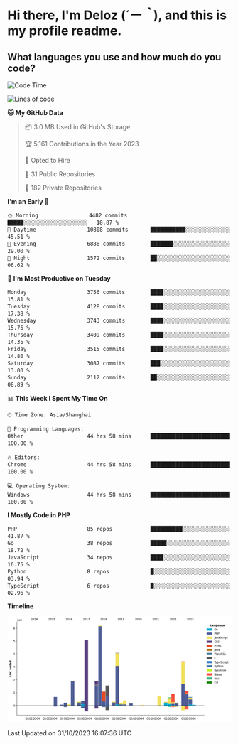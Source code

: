# **Hi there, I'm Deloz (*´ー｀*), and this is my profile readme.**

## **What languages you use and how much do you code?**

<!--START_SECTION:waka-->
![Code Time](http://img.shields.io/badge/Code%20Time-2%2C678%20hrs%2039%20mins-blue)

![Lines of code](https://img.shields.io/badge/From%20Hello%20World%20I%27ve%20Written-32.4%20million%20lines%20of%20code-blue)

**🐱 My GitHub Data** 

> 📦 3.0 MB Used in GitHub's Storage 
 > 
> 🏆 5,161 Contributions in the Year 2023
 > 
> 💼 Opted to Hire
 > 
> 📜 31 Public Repositories 
 > 
> 🔑 182 Private Repositories 
 > 
**I'm an Early 🐤** 

```text
🌞 Morning                4482 commits        █████░░░░░░░░░░░░░░░░░░░░   18.87 % 
🌆 Daytime                10808 commits       ███████████░░░░░░░░░░░░░░   45.51 % 
🌃 Evening                6888 commits        ███████░░░░░░░░░░░░░░░░░░   29.00 % 
🌙 Night                  1572 commits        ██░░░░░░░░░░░░░░░░░░░░░░░   06.62 % 
```
📅 **I'm Most Productive on Tuesday** 

```text
Monday                   3756 commits        ████░░░░░░░░░░░░░░░░░░░░░   15.81 % 
Tuesday                  4128 commits        ████░░░░░░░░░░░░░░░░░░░░░   17.38 % 
Wednesday                3743 commits        ████░░░░░░░░░░░░░░░░░░░░░   15.76 % 
Thursday                 3409 commits        ████░░░░░░░░░░░░░░░░░░░░░   14.35 % 
Friday                   3515 commits        ████░░░░░░░░░░░░░░░░░░░░░   14.80 % 
Saturday                 3087 commits        ███░░░░░░░░░░░░░░░░░░░░░░   13.00 % 
Sunday                   2112 commits        ██░░░░░░░░░░░░░░░░░░░░░░░   08.89 % 
```


📊 **This Week I Spent My Time On** 

```text
🕑︎ Time Zone: Asia/Shanghai

💬 Programming Languages: 
Other                    44 hrs 58 mins      █████████████████████████   100.00 % 

🔥 Editors: 
Chrome                   44 hrs 58 mins      █████████████████████████   100.00 % 

💻 Operating System: 
Windows                  44 hrs 58 mins      █████████████████████████   100.00 % 
```

**I Mostly Code in PHP** 

```text
PHP                      85 repos            ██████████░░░░░░░░░░░░░░░   41.87 % 
Go                       38 repos            █████░░░░░░░░░░░░░░░░░░░░   18.72 % 
JavaScript               34 repos            ████░░░░░░░░░░░░░░░░░░░░░   16.75 % 
Python                   8 repos             █░░░░░░░░░░░░░░░░░░░░░░░░   03.94 % 
TypeScript               6 repos             █░░░░░░░░░░░░░░░░░░░░░░░░   02.96 % 
```



**Timeline**

![Lines of Code chart](https://raw.githubusercontent.com/deloz/deloz/main/assets/bar_graph.png)


 Last Updated on 31/10/2023 16:07:36 UTC
<!--END_SECTION:waka-->
